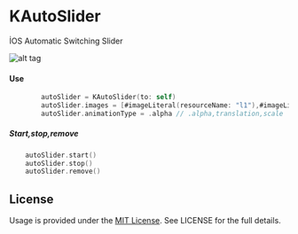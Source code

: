 # KAutoSlider
İOS Automatic Switching Slider

![alt tag](https://user-images.githubusercontent.com/16580898/30991872-a372bdee-a4af-11e7-94f7-cd25bc9dc1e1.png)

#### Use

```Swift
        autoSlider = KAutoSlider(to: self)
        autoSlider.images = [#imageLiteral(resourceName: "l1"),#imageLiteral(resourceName: "l2"),#imageLiteral(resourceName: "l3")]
        autoSlider.animationType = .alpha // .alpha,translation,scale
```

##### Start,stop,remove

```Swift
    autoSlider.start()
    autoSlider.stop()
    autoSlider.remove()
```

## License
Usage is provided under the [MIT License](http://http//opensource.org/licenses/mit-license.php). See LICENSE for the full details.
